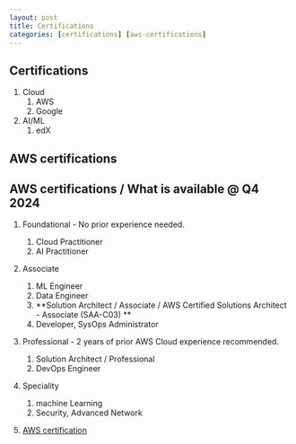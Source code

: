 ```yaml
---
layout: post
title: Certifications
categories: [certifications] [aws-certifications]
---
```


## Certifications 
1. Cloud 
    1. AWS 
    1. Google 
1. AI/ML 
    1. edX  

## AWS certifications

## AWS certifications / What is available @ Q4 2024

1. Foundational - No prior experience needed.
    1. Cloud Practitioner 
    1. AI Practitioner 
1. Associate
    1. ML Engineer 
    1. Data Engineer 
    1. **Solution Architect / Associate / AWS Certified Solutions Architect - Associate (SAA-C03) **
    1. Developer, SysOps Administrator 
1. Professional - 2 years of prior AWS Cloud experience recommended.
    1. Solution Architect / Professional
    1. DevOps Engineer 
1. Speciality 
    1. machine Learning 
    1. Security, Advanced Network 

1. [AWS certification](https://aws.amazon.com/certification/)


